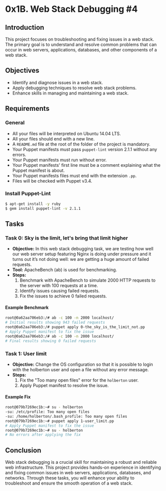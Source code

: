 # 0x1B. Web Stack Debugging #4

## Introduction
This project focuses on troubleshooting and fixing issues in a web stack. The primary goal is to understand and resolve common problems that can occur in web servers, applications, databases, and other components of a web stack.

## Objectives
- Identify and diagnose issues in a web stack.
- Apply debugging techniques to resolve web stack problems.
- Enhance skills in managing and maintaining a web stack.

## Requirements
### General
- All your files will be interpreted on Ubuntu 14.04 LTS.
- All your files should end with a new line.
- A `README.md` file at the root of the folder of the project is mandatory.
- Your Puppet manifests must pass `puppet-lint` version 2.1.1 without any errors.
- Your Puppet manifests must run without error.
- Your Puppet manifests' first line must be a comment explaining what the Puppet manifest is about.
- Your Puppet manifests files must end with the extension `.pp`.
- Files will be checked with Puppet v3.4.

### Install Puppet-Lint
```bash
$ apt-get install -y ruby
$ gem install puppet-lint -v 2.1.1
```

## Tasks

### Task 0: Sky is the limit, let's bring that limit higher
- **Objective:** In this web stack debugging task, we are testing how well our web server setup featuring Nginx is doing under pressure and it turns out it’s not doing well: we are getting a huge amount of failed requests.
- **Tool:** ApacheBench (ab) is used for benchmarking. 
- **Steps:**
  1. Benchmark with ApacheBench to simulate 2000 HTTP requests to the server with 100 requests at a time.
  2. Identify issues causing failed requests.
  3. Fix the issues to achieve 0 failed requests.

#### Example Benchmark
```bash
root@0a62aa706eb3:/# ab -c 100 -n 2000 localhost/
# Initial results showing 943 failed requests
root@0a62aa706eb3:/# puppet apply 0-the_sky_is_the_limit_not.pp
# Apply Puppet manifest to fix the issue
root@0a62aa706eb3:/# ab -c 100 -n 2000 localhost/
# Final results showing 0 failed requests
```

### Task 1: User limit
- **Objective:** Change the OS configuration so that it is possible to login with the holberton user and open a file without any error message.
- **Steps:**
  1. Fix the "Too many open files" error for the `holberton` user.
  2. Apply Puppet manifest to resolve the issue.

#### Example Fix
```bash
root@079b7269ec1b:~# su - holberton
-su: /etc/profile: Too many open files
-su: /home/holberton/.bash_profile: Too many open files
root@079b7269ec1b:~# puppet apply 1-user_limit.pp
# Apply Puppet manifest to fix the issue
root@079b7269ec1b:~# su - holberton
# No errors after applying the fix
```
## Conclusion
Web stack debugging is a crucial skill for maintaining a robust and reliable web infrastructure. This project provides hands-on experience in identifying and fixing common issues in web servers, applications, databases, and networks. Through these tasks, you will enhance your ability to troubleshoot and ensure the smooth operation of a web stack.
